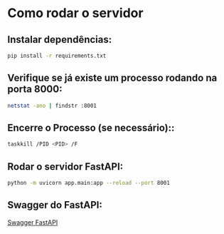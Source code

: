 # Como rodar o servidor

## Instalar dependências:

```bash
pip install -r requirements.txt
```

## Verifique se já existe um processo rodando na porta 8000:

```bash
netstat -ano | findstr :8001
```

## Encerre o Processo (se necessário)::

```bash
taskkill /PID <PID> /F
```

## Rodar o servidor FastAPI:

```bash
python -m uvicorn app.main:app --reload --port 8001
```

## Swagger do FastAPI:

[Swagger FastAPI](http://127.0.0.1:8001/docs)
